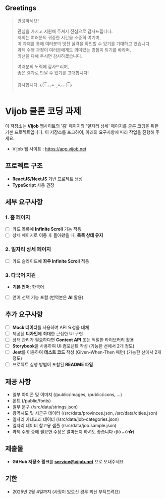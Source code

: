 ## Greetings

> 안녕하세요!
>
> 관심을 가지고 지원해 주셔서 진심으로 감사드립니다.  
> 저희는 여러분의 귀중한 시간을 소중히 여기며,  
> 이 과제를 통해 여러분의 멋진 실력을 확인할 수 있기를 기대하고 있습니다.  
> 과제 수행 과정이 여러분에게도 의미있는 경험이 되기를 바라며,  
> 최선을 다해 주시면 감사하겠습니다.
>
> 여러분의 노력에 감사드리며,  
> 좋은 결과로 만날 수 있기를 고대합니다!
>
> 감사합니다. ૮꒰ྀི ⸝⸝• ·̫ •⸝⸝ ꒱ྀིა  

# Vijob 클론 코딩 과제

이 저장소는 **Vijob** 웹사이트의 '홈' 페이지와 '일자리 상세' 페이지를 클론 코딩을 위한 기본 프로젝트입니다.
이 저장소를 포크하여, 아래의 요구사항에 따라 작업을 진행해 주세요.
* Vijob 웹 사이트 : https://app.vijob.net

## 프로젝트 구조

- **ReactJS/NextJS** 기반 프로젝트 생성
- **TypeScript** 사용 권장

## 세부 요구사항

### 1. 홈 페이지

- [ ] 카드 목록에 **Infinite Scroll** 기능 적용
- [ ] 상세 페이지로 이동 후 돌아왔을 때, **목록 상태 유지**

### 2. 일자리 상세 페이지

- [ ] 카드 슬라이드에 **좌우 Infinite Scroll** 적용

### 3. 다국어 지원

- **기본 언어**: 한국어
- [ ] 언어 선택 기능 포함 (번역본은 **AI** 활용)

## 추가 요구사항

- [ ] **Mock 데이터**를 사용하여 API 요청을 대체
- [ ] 제공된 **디자인**에 최대한 근접한 UI 구현
- [ ] 상태 관리가 필요하다면 **Context API** 또는 적절한 라이브러리 활용
- [ ] **Storybook**을 사용하여 UI 컴포넌트 작성 (가능한 선에서 2개 정도)
- [ ] **Jest**를 이용하여 **테스트 코드** 작성 (Given-When-Then 패턴) (가능한 선에서 2개 정도)
- [ ] 프로젝트 실행 방법이 포함된 **README 파일**

## 제공 사항

- 일부 아이콘 및 이미지 (/public/images, /public/icons, ...)
- 폰트 (/public/fonts)
- 일부 문구 (/src/data/strings.json)
- 광역시도 및 시군구 데이터 (/src/data/provinces.json, /src/data/cities.json)
- 일자리 카테고리 데이터 (/src/data/job-categories.json)
- 일자리 데이터 참고용 샘플 (/src/data/job.sample.json)
- 과제 수행 중에 필요한 수정은 얼마든지 하셔도 좋습니다 ദ്ദിㆁᴗㆁ✿)

## 제출물

- **GitHub 저장소 링크**를 **service@vijob.net** 으로 보내주세요

## 기한

- 2025년 2월 4일까지 (사정이 있으신 경우 회신 부탁드려요)

